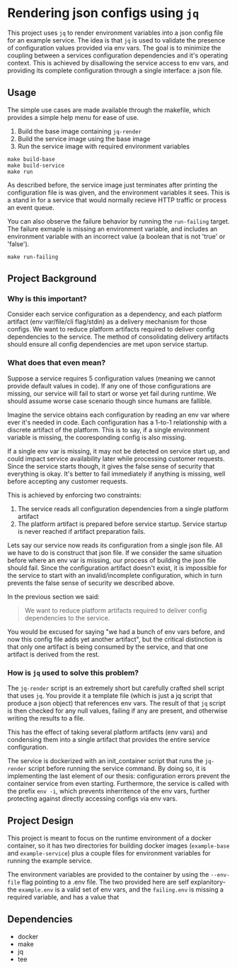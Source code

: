 # Rendering json configs using `jq`

This project uses `jq` to render environment variables into a json config file for an example service. The idea is that `jq` is used to validate the presence of configuration values provided via env vars. The goal is to minimize the coupling between a services configuration dependencies and it's operating context. This is achieved by disallowing the service access to env vars, and providing its complete configuration through a single interface: a json file.

## Usage

The simple use cases are made available through the makefile, which provides a simple help menu for ease of use.

1. Build the base image containing `jq-render`
2. Build the service image using the base image
3. Run the service image with required environment variables

```
make build-base
make build-service
make run
```

As described before, the service image just terminates after printing the configuration file is was given, and the environment variables it sees. This is a stand in for a service that would normally recieve HTTP traffic or process an event queue.

You can also observe the failure behavior by running the `run-failing` target. The failure exmaple is missing an environment variable, and includes an environment variable with an incorrect value (a boolean that is not 'true' or 'false').

```
make run-failing
```

## Project Background

### Why is this important?

Consider each service configuration as a dependency, and each platform artifact (env var/file/cli flag/stdin) as a delivery mechanism for those configs. We want to reduce platform artifacts required to deliver config dependencies to the service. The method of consolidating delivery artifacts should ensure all config dependencies are met upon service startup.

### What does that even mean?

Suppose a service requires 5 configuration values (meaning we cannot provide default values in code). If any one of those configurations are missing, our service will fail to start or worse yet fail during runtime. We should assume worse case scenario though since humans are fallible.

Imagine the service obtains each configuration by reading an env var where ever it's needed in code. Each configuration has a 1-to-1 relationship with a discrete artifact of the platform. This is to say, if a single environment variable is missing, the cooresponding config is also missing.

If a single env var is missing, it may not be detected on service start up, and could impact service availability later while processing customer requests. Since the service starts though, it gives the false sense of security that everything is okay. It's better to fail immediately if anything is missing, well before accepting any customer requests.

This is achieved by enforcing two constraints:
1. The service reads all configuration dependencies from a single platform artifact
2. The platform artifact is prepared before service startup. Service startup is never reached if artifact preparation fails.

Lets say our service now reads its configuration from a single json file. All we have to do is construct that json file. If we consider the same situation before where an env var is missing, our process of building the json file should fail. Since the configuration artifact doesn't exist, it is impossible for the service to start with an invalid/incomplete configuration, which in turn prevents the false sense of security we described above.

In the previous section we said:

> We want to reduce platform artifacts required to deliver config dependencies to the service.

You would be excused for saying "we had a bunch of env vars before, and now this config file adds yet another artifact", but the critical distinction is that only one artifact is being consumed by the service, and that one artifact is derived from the rest.

### How is `jq` used to solve this problem?

The `jq-render` script is an extremely short but carefully crafted shell script that uses `jq`. You provide it a template file (which is just a jq script that produce a json object) that references env vars. The result of that `jq` script is then checked for any null values, failing if any are present, and otherwise writing the results to a file.

This has the effect of taking several platform artifacts (env vars) and condensing them into a single artifact that provides the entire service configuration.

The service is dockerized with an init_container script that runs the `jq-render` script before running the service command. By doing so, it is implementing the last element of our thesis: configuration errors prevent the container service from even starting. Furthermore, the service is called with the prefix `env -i`, which prevents inherritence of the env vars, further protecting against directly accessing configs via env vars.

## Project Design

This project is meant to focus on the runtime environment of a docker container, so it has two directories for building docker images (`example-base` and `example-service`) plus a couple files for environment variables for running the example service.

The environment variables are provided to the container by using the `--env-file` flag pointing to a .env file. The two provided here are self explanitory- the `example.env` is a valid set of env vars, and the `failing.env` is missing a required variable, and has a value that


## Dependencies

- docker
- make
- jq
- tee
